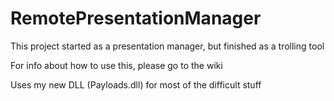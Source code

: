 # RemotePresentationManager
This project started as a presentation manager, but finished as a trolling tool

For info about how to use this, please go to the wiki

Uses my new DLL (Payloads.dll) for most of the difficult stuff
